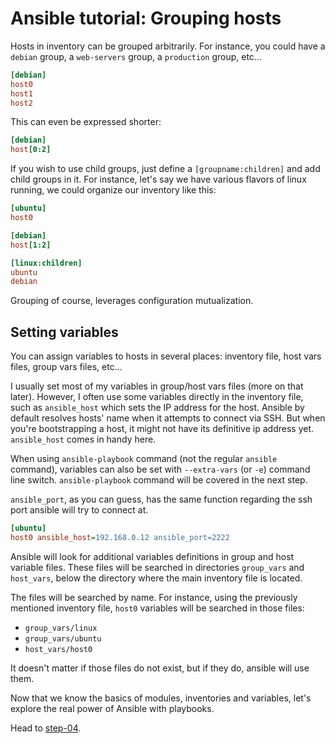 # Ansible tutorial: Grouping hosts

Hosts in inventory can be grouped arbitrarily. For instance, you could have a
`debian` group, a `web-servers` group, a `production` group, etc...

```ini
[debian]
host0
host1
host2
```

This can even be expressed shorter:

```ini
[debian]
host[0:2]
```

If you wish to use child groups, just define a `[groupname:children]` and add
child groups in it. For instance, let's say we have various flavors of linux
running, we could organize our inventory like this:

```ini
[ubuntu]
host0

[debian]
host[1:2]

[linux:children]
ubuntu
debian
```

Grouping of course, leverages configuration mutualization.

## Setting variables

You can assign variables to hosts in several places: inventory file, host vars
files, group vars files, etc...

I usually set most of my variables in group/host vars files (more on that
later). However, I often use some variables directly in the inventory file,
such as `ansible_host` which sets the IP address for the host. Ansible by
default resolves hosts' name when it attempts to connect via SSH. But when
you're bootstrapping a host, it might not have its definitive ip address yet.
`ansible_host` comes in handy here.

When using `ansible-playbook` command (not the regular `ansible` command),
variables can also be set with `--extra-vars` (or `-e`) command line switch.
`ansible-playbook` command will be covered in the next step.

`ansible_port`, as you can guess, has the same function regarding the ssh port
ansible will try to connect at.

```ini
[ubuntu]
host0 ansible_host=192.168.0.12 ansible_port=2222
```

Ansible will look for additional variables definitions in group and host
variable files. These files will be searched in directories `group_vars` and
`host_vars`, below the directory where the main inventory file is located.

The files will be searched by name. For instance, using the previously mentioned inventory file,
`host0` variables will be searched in those files:

- `group_vars/linux`
- `group_vars/ubuntu`
- `host_vars/host0`

It doesn't matter if those files do not exist, but if they do, ansible will use them.

Now that we know the basics of modules, inventories and variables, let's
explore the real power of Ansible with playbooks.

Head to [step-04](https://github.com/leucos/ansible-tuto/tree/master/step-04).
